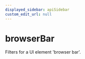 ```yaml
---
displayed_sidebar: apiSidebar
custom_edit_url: null
---
```

# browserBar

Filters for a UI element 'browser bar'.

